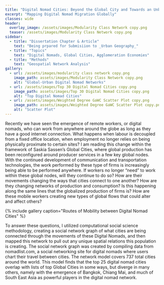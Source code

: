 ```yaml
---
title: "Digital Nomad Cities: Beyond the Global City and Towards an Unbundling of the Agglomeration Economy"
excerpt: "Mapping Digital Nomad Migration Globally"
classes: wide
header:
  overlay_image: /assets/images/Modularity Class Network copy.png
  teaser: /assets/images/Modularity Class Network copy.png
sidebar:
  - title: "Dissertation Chapter & Article"
    text: "Being prpared for Submisiion to _Urban Geography_" 
  - title: "Topics"
    text: "Digital Nomads, Global Cities, Agglomeration Economies"
  - title: "Methods"
    text: "Geospatial Network Analysis"
gallery:
  - url: /assets/images/modularity class network copy.png
    image_path: assets/images/Modularity Class Network copy.png
    alt: "Global-Urban Digital Nomad Networks"
  - url: /assets/images/Top 30 Digital Nomad Cities copy.png
    image_path: assets/images/Top 30 Digital Nomad Cities copy.png
    alt: "Top Digital Nomad Cities"
  - url: /assets/images/Weighted Degree GaWC Scatter Plot copy.png
    image_path: assets/images/Weighted Degree GaWC Scatter Plot copy.png
    alt: "Scatter Plot"
---
```


Recently we have seen the emergence of remote workers, or digital nomads, who can work from anywhere around the globe as long as they have a good internet connection. What happens when labour is decoupled from a fixed office location, when employment no longer relies on being physically proximate to certain sites? I am reading this change within the framework of Saskia Sassen’s Global Cities, where global production has been reconfigured around producer services in a few key global nodes. With the continued development of communication and transportation technologies, the work performed by these type of firms is increasingly being able to be performed anywhere. If workers no longer “need” to work within these global nodes, will they continue to do so? How are their movements changing the ways that cities connect to one another? How are they changing networks of production and consumption? Is this happening along the same lines that the globalized production of firms is? How are these mobile workers creating new types of global flows that could alter and affect others?

{% include gallery caption="Routes of Mobility between Digital Nomad Cities" %}

To answer these questions, I utilized computational social science methodology, creating a social network graph of what cities are being connected through the movements of these Digital Nomads, and then mapped this network to pull out any unique spatial relations this population is creating. The social network graph was created by compiling data from nomadlist.com, a social networking site for digital nomads where users chart their travel between cities. The network model covers 737 total cities around the world. This model finds that the top 25 digital nomad cities overlap with lists of top Global Cities in some ways, but diverge in many others, namely with the emergence of Bangkok, Chiang Mai, and much of South East Asia as powerful players in the digital nomad network.      
